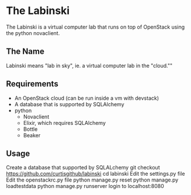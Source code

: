 The Labinski
============

The Labinski is a virtual computer lab that runs on top of OpenStack using the python novaclient.

The Name
--------

Labinski means "lab in sky", ie. a virtual computer lab in the "cloud.""

Requirements
------------

* An OpenStack cloud (can be run inside a vm with devstack)
* A database that is supported by SQLAlchemy
* python
    * Novaclient
    * Elixir, which requires SQLAlchemy
    * Bottle
    * Beaker

Usage
-----

Create a database that supported by SQLALchemy
    git checkout https://github.com/curtisgithub/labinski
    cd labinski
Edit the settings.py file
Edit the openstackrc.py file
    python manage.py reset
    python manage.py loadtestdata
    python manage.py runserver
login to localhost:8080